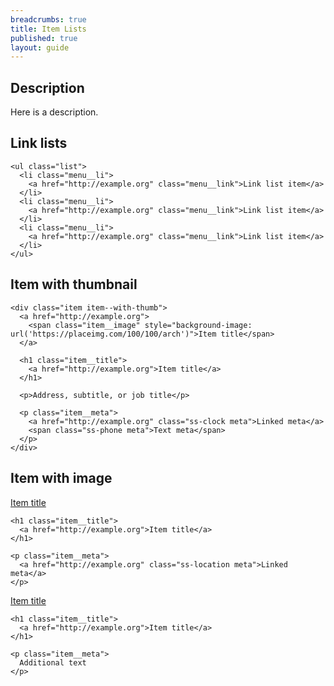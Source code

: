 ```yaml
---
breadcrumbs: true
title: Item Lists
published: true
layout: guide
---
```

## Description

Here is a description.

<div class="flex-blocks">
  <div class="block">
    <h2 class="heading--block">Link lists</h2>

    <ul class="list">
      <li class="menu__li">
        <a href="http://example.org" class="menu__link">Link list item</a>
      </li>
      <li class="menu__li">
        <a href="http://example.org" class="menu__link">Link list item</a>
      </li>
      <li class="menu__li">
        <a href="http://example.org" class="menu__link">Link list item</a>
      </li>
    </ul>
  </div>

  <div class="block">
    <h2 class="heading--block">Item with thumbnail</h2>

    <div class="item item--with-thumb">
      <a href="http://example.org">
        <span class="item__image" style="background-image: url('https://placeimg.com/100/100/arch')">Item title</span>
      </a>

      <h1 class="item__title">
        <a href="http://example.org">Item title</a>
      </h1>

      <p>Address, subtitle, or job title</p>

      <p class="item__meta">
        <a href="http://example.org" class="ss-clock meta">Linked meta</a>
        <span class="ss-phone meta">Text meta</span>
      </p>
    </div>
  </div>
</div>

<div class="flex-blocks">
  <h2 class="heading--block">Item with image</h2>

  <article class="item item--with-image block">
    <a href="http://example.org">
      <span class="item__image" style="background-image: url('https://placeimg.com/400/400/arch')">Item title</span>
    </a>

    <h1 class="item__title">
      <a href="http://example.org">Item title</a>
    </h1>

    <p class="item__meta">
      <a href="http://example.org" class="ss-location meta">Linked meta</a>
    </p>
  </article>
  <article class="item item--with-image block">
    <a href="http://example.org">
      <span class="item__image" style="background-image: url('https://placeimg.com/400/400/arch')">Item title</span>
    </a>

    <h1 class="item__title">
      <a href="http://example.org">Item title</a>
    </h1>

    <p class="item__meta">
      Additional text
    </p>
  </article>
</div>
